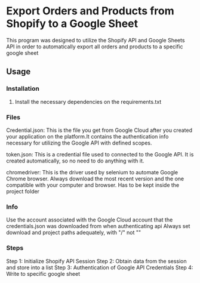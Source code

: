 # Export Orders and Products from Shopify to a Google Sheet
This program was designed to utilize the Shopify API and Google Sheets API in order to automatically export 
all orders and products to a specific google sheet

## Usage
### Installation
1. Install the necessary dependencies on the requirements.txt

### Files
Credential.json: This is the file you get from Google Cloud after you created your application on the platform.It contains the authentication info necessary
for utilizing the Google API with defined scopes.
  
token.json: This is a credential file used to connected to the Google API. It is created automatically, so no need to do anything with it.

chromedriver: This is the driver used by selenium to automate Google Chrome browser. Always download the most recent version and the one compatible
with your computer and browser. Has to be kept inside the project folder

### Info
Use the account associated with the Google Cloud account that the credentials.json was downloaded from when authenticating api
Always set download and project paths adequately, with "/" not "\"

### Steps
Step 1: Initialize Shopify API Session
Step 2: Obtain data from the session and store into a list
Step 3: Authentication of Google API Credentials
Step 4: Write to specific google sheet 




